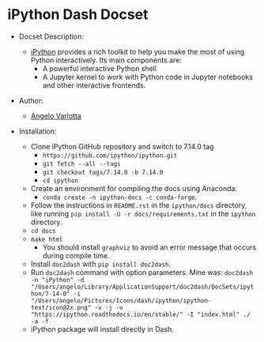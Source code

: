 iPython Dash Docset
=======================

- Docset Description:
    - [iPython](https://ipython.org/) provides a rich toolkit to help you make the most of using Python interactively. Its main components are: 
       - A powerful interactive Python shell
       - A Jupyter kernel to work with Python code in Jupyter notebooks and other interactive frontends.

- Author:
    - [Angelo Varlotta](https://github.com/capac)

- Installation:
    - Clone iPython GitHub repository and switch to 7.14.0 tag
        - `https://github.com/ipython/ipython.git`
        - `git fetch --all --tags`
        - `git checkout tags/7.14.0 -b 7.14.0`
        - `cd ipython`
    - Create an environment for compiling the docs using Anaconda:
      - `conda create -n ipython-docs -c conda-forge`.
    - Follow the instructions in `README.rst` in the `ipython/docs` directory, like running `pip install -U -r docs/requirements.txt` in the `ipython` directory.
    - `cd docs`
    - `make html`
      - You should install `graphviz` to avoid an error message that occurs during compile time.
    - Install `doc2dash` with `pip install doc2dash`.
    - Run `doc2dash` command with option parameters. Mine was: 
    ```doc2dash -n "iPython" -d "/Users/angelo/Library/ApplicationSupport/doc2dash/DocSets/ipython/7-14-0" -i "/Users/angelo/Pictures/Icons/dash/ipython/ipython-text/icon@2x.png" -v -j -u "https://ipython.readthedocs.io/en/stable/" -I "index.html" ./ -a -f```
    - iPython package will install directly in Dash.